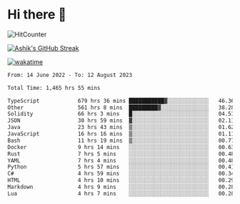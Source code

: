 # Hi there 👋

![HitCounter](https://hits.seeyoufarm.com/api/count/incr/badge.svg?url=https%3A%2F%2Fgithub.com%2Fashrhmn1212%2Fhit-counter)

<!-- ![Contribution Graph](https://github-readme-activity-graph.cyclic.app/graph?username=ashrhmn) -->


<!-- [![Top Langs](https://github-readme-stats.vercel.app/api/top-langs/?username=ashrhmn&layout=compact&theme=synthwave&langs_count=10&card_width=445)](https://github.com/anuraghazra/github-readme-stats) -->

[![Ashik's GitHub Streak](https://github-readme-streak-stats.herokuapp.com/?user=ashrhmn&theme=blood&fire=DD7F1C&background=151515&dates=9f9f9f&border=DD2727)](https://git.io/streak-stats)

<!-- ![Ashik's GitHub stats](https://github-readme-stats.vercel.app/api/?username=ashrhmn&show_icons=true&title_color=fff&icon_color=79ff97&text_color=9f9f9f&bg_color=151515) -->

[![wakatime](https://wakatime.com/badge/user/3df86613-ba63-4631-8e65-0ff18e7becad.svg)](https://wakatime.com/@3df86613-ba63-4631-8e65-0ff18e7becad)

<!--START_SECTION:waka-->

```txt
From: 14 June 2022 - To: 12 August 2023

Total Time: 1,465 hrs 55 mins

TypeScript            679 hrs 36 mins ███████████▓░░░░░░░░░░░░░   46.36 %
Other                 561 hrs 8 mins  █████████▓░░░░░░░░░░░░░░░   38.28 %
Solidity              66 hrs 3 mins   █░░░░░░░░░░░░░░░░░░░░░░░░   04.51 %
JSON                  30 hrs 59 mins  ▓░░░░░░░░░░░░░░░░░░░░░░░░   02.11 %
Java                  23 hrs 43 mins  ▒░░░░░░░░░░░░░░░░░░░░░░░░   01.62 %
JavaScript            16 hrs 16 mins  ▒░░░░░░░░░░░░░░░░░░░░░░░░   01.11 %
Bash                  11 hrs 19 mins  ▒░░░░░░░░░░░░░░░░░░░░░░░░   00.77 %
Docker                9 hrs 14 mins   ░░░░░░░░░░░░░░░░░░░░░░░░░   00.63 %
Rust                  7 hrs 5 mins    ░░░░░░░░░░░░░░░░░░░░░░░░░   00.48 %
YAML                  7 hrs 4 mins    ░░░░░░░░░░░░░░░░░░░░░░░░░   00.48 %
Python                5 hrs 57 mins   ░░░░░░░░░░░░░░░░░░░░░░░░░   00.41 %
C#                    4 hrs 59 mins   ░░░░░░░░░░░░░░░░░░░░░░░░░   00.34 %
HTML                  4 hrs 10 mins   ░░░░░░░░░░░░░░░░░░░░░░░░░   00.29 %
Markdown              4 hrs 9 mins    ░░░░░░░░░░░░░░░░░░░░░░░░░   00.28 %
Lua                   4 hrs 7 mins    ░░░░░░░░░░░░░░░░░░░░░░░░░   00.28 %
```

<!--END_SECTION:waka-->


<!--### Most Used Languages
<img src="https://wakatime.com/share/@ashrhmn/24ecb986-5bf8-4607-af7f-0aab08908d8c.png" />

### Favourite Tools
<img src="https://wakatime.com/share/@ashrhmn/f4e08015-f3bc-460a-9228-95a3ba11c604.png" />-->
